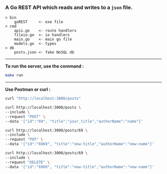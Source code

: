 ### A Go REST API which reads and writes to a `json` file.

```
> bin
    goREST     <- exe file
> cmd
    apis.go    <- route handlers
    fileio.go  <- io handlers
    main.go    <- main go file
    models.go  <- types
> db
    posts.json <- fake NoSQL db
```

---

**To run the server, use the command :**

```bash
make run
```

---

**Use Postman or curl :**

```bash
curl "http://localhost:3000/posts"
```

```bash
curl http://localhost:3000/posts \
--include \
--request "POST" \
--data '{"id":"69", "title":"your_title","authorName":"name"}'
```

```bash
curl http://localhost:3000/posts/69 \
--include \
--request "PUT" \
--data '{"id":"6969", "title":"new-title","authorName":"new-name"}'
```

```bash
curl http://localhost:3000/posts/69 \
--include \
--request "DELETE" \
--data '{"id":"6969", "title":"new-title","authorName":"new-name"}'
```
